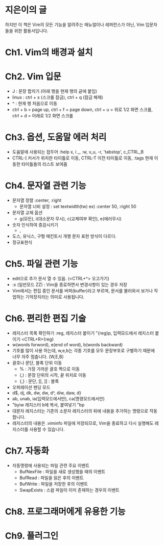 # 지은이의 글
하지만 이 책은 Vim의 모든 기능을 알려주는 매뉴얼이나 레퍼런스가 아닌, Vim 입문자들을 위한 활용서입니다.

# Ch1. Vim의 배경과 설치

# Ch2. Vim 입문
- J : 문장 합치기 (아래 행을 현재 행의 긑에 붙임)
- linux : ctrl + s (스크롤 잠금), ctrl + q (잠금 해제)
- ^ : 현재 행 처음으로 이동
- ctrl + b = page up, ctrl + f = page down, ctrl + u = 위로 1/2 화면 스크롤, ctrl + d = 아래로 1/2 화면 스크롤

# Ch3. 옵션, 도움말 에러 처리
- 도움말에 사용되는 접두어
:help x, i _, :w, v_u, -r, 'tabstop', c_CTRL_B
- CTRL-] 커서가 위치한 타이틀로 이동, CTRL-T 이전 타이틀로 이동, :tags 현재 이동한 타이틀들의 리스트 보여줌
# Ch4. 문자열 관련 기능
- 문자열 정렬 :center, :right
	- 문자열 너비 설정 : set textwidth(tw) ex) :center 50, :right 50
- 문자열 교체 옵션
	- g(모든), i(대소문자 무시), c(교체여부 확인), e(에러무시)
- 숫자 인식하여 증감시키기
	- <CTRL-a>, <CTRL-b>
- 도스, 유닉스, 구형 매킨토시 개행 문자 표현 방식이 다르다.
- 정규표현식

# Ch5. 파일 관련 기능
- edit으로 추가 문서 열 수 있음. (<CTRL+^> 오고가기)
- :x (일반모드 ZZ) : Vim을 종료하면서 변경사항이 있는 경우 저장
- Vim에서는 편집 중인 문서를 버퍼(buffer)라고 부르며, 문서를 불러와서 보거나 작업하는 기억장치라는 의미로 사용됩니다.

# Ch6. 편리한 편집 기술
- 레지스터 목록 확인하기 :reg, 레지스터 붙이기 "{reg}p, 입력모드에서 레지스터 붙이기 <CTRL+R>{reg}
- w(words forword), e(end of word), b(words backward)
- 기호를 많이 사용 하는데, w,e,b는 각종 기호를 모두 문장부호로 구별하기 때문에 너무 자주 멈춥니다. (W,E,B)
- 괄호나 문단, 블록 단위 이동
	- % : 가장 가까운 괄호 짝으로 이동
	- (,) : 문장 단위의 시작, 끝 위치로 이동  
	- {,} : 문단, [[, ]] : 블록
- 오퍼레이션 펜딩 모드
- d$, dj, dk, dw, dw, d^, diw, daw, d}
- ab, unab, ia(입력모드에서만), ca(명령모드에서만)
- "byiw 레지스터 b에 복사, 붙여넣기 "bp
- 대문자 레지스터는 기존의 소문자 레지스터의 뒤에 내용을 추가하는 명령으로 작동합니다.
- 레지스터의 내용은 .viminfo 파일에 저장되므로, Vim을 종료하고 다시 실행해도 레지스터를 사용할 수 있습니다.

# Ch7. 자동화
- 자동명령에 사용되는 파일 관련 주요 이벤트
	- BufNexFile : 파일을 새로 생성했을 때의 이벤트
	- BufRead : 파일을 읽은 후의 이벤트
	- BufWrite : 파일을 저장한 후의 이벤트
	- SwapExists : 스왑 파일이 이미 존재하는 경우의 이벤트

# Ch8. 프로그래머에게 유용한 기능
# Ch9. 플러그인
